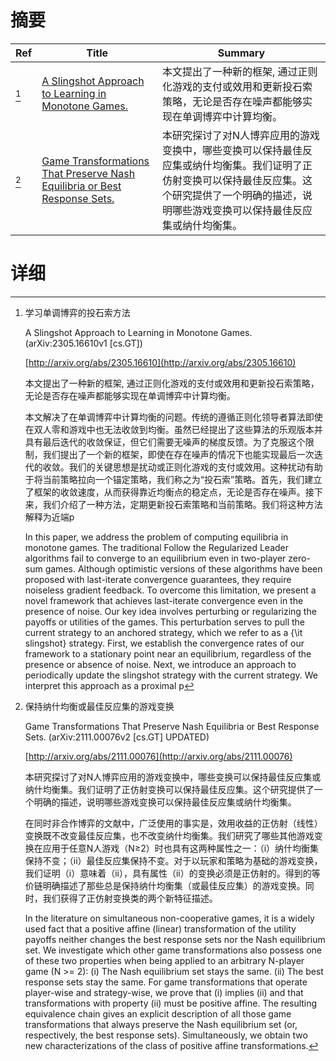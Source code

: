 # 摘要

| Ref | Title | Summary |
| --- | --- | --- |
| [^1] | [A Slingshot Approach to Learning in Monotone Games.](http://arxiv.org/abs/2305.16610) | 本文提出了一种新的框架, 通过正则化游戏的支付或效用和更新投石索策略，无论是否存在噪声都能够实现在单调博弈中计算均衡。 |
| [^2] | [Game Transformations That Preserve Nash Equilibria or Best Response Sets.](http://arxiv.org/abs/2111.00076) | 本研究探讨了对N人博弈应用的游戏变换中，哪些变换可以保持最佳反应集或纳什均衡集。我们证明了正仿射变换可以保持最佳反应集。这个研究提供了一个明确的描述，说明哪些游戏变换可以保持最佳反应集或纳什均衡集。 |

# 详细

[^1]: 学习单调博弈的投石索方法

    A Slingshot Approach to Learning in Monotone Games. (arXiv:2305.16610v1 [cs.GT])

    [http://arxiv.org/abs/2305.16610](http://arxiv.org/abs/2305.16610)

    本文提出了一种新的框架, 通过正则化游戏的支付或效用和更新投石索策略，无论是否存在噪声都能够实现在单调博弈中计算均衡。

    

    本文解决了在单调博弈中计算均衡的问题。传统的遵循正则化领导者算法即使在双人零和游戏中也无法收敛到均衡。虽然已经提出了这些算法的乐观版本并具有最后迭代的收敛保证，但它们需要无噪声的梯度反馈。为了克服这个限制，我们提出了一个新的框架，即使在存在噪声的情况下也能实现最后一次迭代的收敛。我们的关键思想是扰动或正则化游戏的支付或效用。这种扰动有助于将当前策略拉向一个锚定策略，我们称之为“投石索”策略。首先，我们建立了框架的收敛速度，从而获得靠近均衡点的稳定点，无论是否存在噪声。接下来，我们介绍了一种方法，定期更新投石索策略和当前策略。我们将这种方法解释为近端p

    In this paper, we address the problem of computing equilibria in monotone games. The traditional Follow the Regularized Leader algorithms fail to converge to an equilibrium even in two-player zero-sum games. Although optimistic versions of these algorithms have been proposed with last-iterate convergence guarantees, they require noiseless gradient feedback. To overcome this limitation, we present a novel framework that achieves last-iterate convergence even in the presence of noise. Our key idea involves perturbing or regularizing the payoffs or utilities of the games. This perturbation serves to pull the current strategy to an anchored strategy, which we refer to as a {\it slingshot} strategy. First, we establish the convergence rates of our framework to a stationary point near an equilibrium, regardless of the presence or absence of noise. Next, we introduce an approach to periodically update the slingshot strategy with the current strategy. We interpret this approach as a proximal p
    
[^2]: 保持纳什均衡或最佳反应集的游戏变换

    Game Transformations That Preserve Nash Equilibria or Best Response Sets. (arXiv:2111.00076v2 [cs.GT] UPDATED)

    [http://arxiv.org/abs/2111.00076](http://arxiv.org/abs/2111.00076)

    本研究探讨了对N人博弈应用的游戏变换中，哪些变换可以保持最佳反应集或纳什均衡集。我们证明了正仿射变换可以保持最佳反应集。这个研究提供了一个明确的描述，说明哪些游戏变换可以保持最佳反应集或纳什均衡集。

    

    在同时非合作博弈的文献中，广泛使用的事实是，效用收益的正仿射（线性）变换既不改变最佳反应集，也不改变纳什均衡集。我们研究了哪些其他游戏变换在应用于任意N人游戏（N≥2）时也具有这两种属性之一：（i）纳什均衡集保持不变；（ii）最佳反应集保持不变。对于以玩家和策略为基础的游戏变换，我们证明（i）意味着（ii），具有属性（ii）的变换必须是正仿射的。得到的等价链明确描述了那些总是保持纳什均衡集（或最佳反应集）的游戏变换。同时，我们获得了正仿射变换类的两个新特征描述。

    In the literature on simultaneous non-cooperative games, it is a widely used fact that a positive affine (linear) transformation of the utility payoffs neither changes the best response sets nor the Nash equilibrium set. We investigate which other game transformations also possess one of these two properties when being applied to an arbitrary N-player game (N >= 2):  (i) The Nash equilibrium set stays the same.  (ii) The best response sets stay the same.  For game transformations that operate player-wise and strategy-wise, we prove that (i) implies (ii) and that transformations with property (ii) must be positive affine. The resulting equivalence chain gives an explicit description of all those game transformations that always preserve the Nash equilibrium set (or, respectively, the best response sets). Simultaneously, we obtain two new characterizations of the class of positive affine transformations.
    

